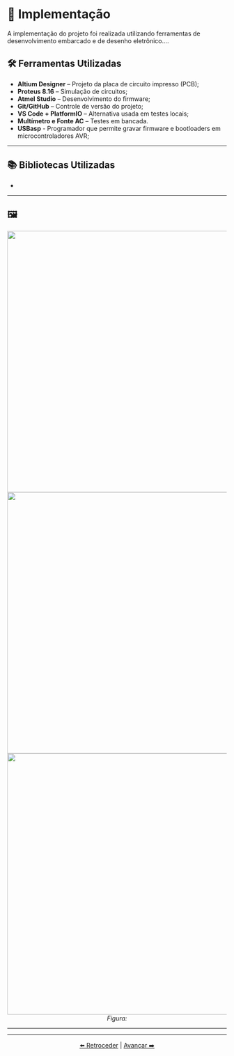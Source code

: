 # 🚀 Implementação

A implementação do projeto foi realizada utilizando ferramentas de desenvolvimento embarcado e de desenho eletrônico....

## 🛠️ Ferramentas Utilizadas

- **Altium Designer** – Projeto da placa de circuito impresso (PCB);
- **Proteus 8.16** – Simulação de circuitos;
- **Atmel Studio** – Desenvolvimento do firmware;
- **Git/GitHub** – Controle de versão do projeto;
- **VS Code + PlatformIO** – Alternativa usada em testes locais;
- **Multímetro e Fonte AC** – Testes em bancada.
- **USBasp** - Programador que permite gravar firmware e bootloaders em microcontroladores AVR;

---
## 📚 Bibliotecas Utilizadas
- 

---

## 🖼️ 

<div align="center">
  <img src="img/" alt="" width="600"/>
  <img src="img/" alt="" width="600"/>
  <img src="img/" alt="" width="600"/>
  <br>
  <em>Figura: </em>
</div>

---

---

<div align="center">

[⬅️ Retroceder](projeto.md) | [Avançar ➡️](testes.md)

</div>
